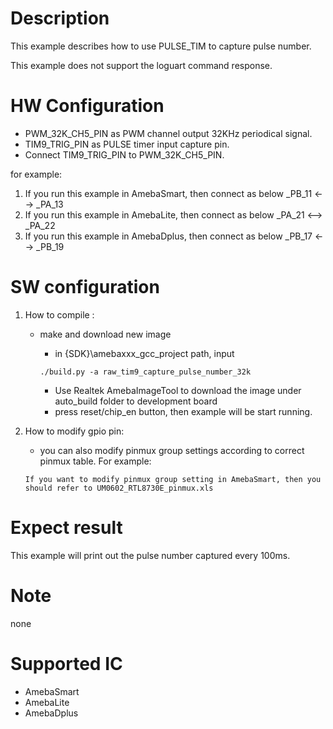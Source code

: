 # Description
This example describes how to use PULSE_TIM to capture pulse number.

This example does not support the loguart command response.

# HW Configuration

  - PWM_32K_CH5_PIN as PWM channel output 32KHz periodical signal.
  - TIM9_TRIG_PIN as PULSE timer input capture pin.
  - Connect TIM9_TRIG_PIN to PWM_32K_CH5_PIN.

  for example:

1. If you run this example in AmebaSmart, then connect as below
     _PB_11 <--> _PA_13
2. If you run this example in AmebaLite, then connect as below
     _PA_21 <--> _PA_22
3. If you run this example in AmebaDplus, then connect as below
     _PB_17 <--> _PB_19

# SW configuration
1. How to compile :

   - make and download new image

     - in {SDK}\amebaxxx_gcc_project path, input
   
     ```shell
     ./build.py -a raw_tim9_capture_pulse_number_32k
     ```

     - Use Realtek AmebaImageTool to download the image under auto_build folder to development board
     - press reset/chip_en button, then example will be start running.

2.  How to modify gpio pin:
       - you can also modify pinmux group settings according to correct pinmux table. For example: 
    
        If you want to modify pinmux group setting in AmebaSmart, then you should refer to UM0602_RTL8730E_pinmux.xls

# Expect result
This example will print out the pulse number captured every 100ms.

# Note
none

# Supported IC

  - AmebaSmart
  - AmebaLite
  - AmebaDplus
